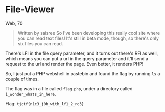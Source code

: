 # File-Viewer
Web, 70

>  Written by saisree
>  So I've been developing this really cool site where you can read text files! It's still in beta mode, though, so there's only six files you can read.

There's LFI in the file query parameter, and it turns out there's RFI as well, which means you can put a url in the query parameter and it'll send a request to the url and render the page. Even better, it renders PHP!

So, I just put a PHP webshell in pastebin and found the flag by running `ls` a couple of times.

The flag was in a file called `flag.php`, under a directory called `i_wonder_whats_in_here`.

Flag: `tjctf{n1c3_j0b_with_lf1_2_rc3}`